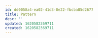 ```yaml
---
id: dd0058a4-ea02-41d3-8e22-fbcba85d2677
title: Pattern
desc: ''
updated: 1620582369711
created: 1620582369711
---
```


